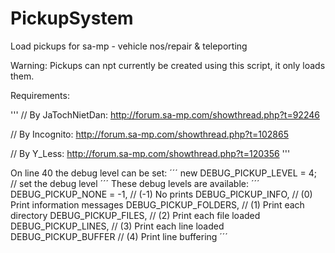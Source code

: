 # PickupSystem
Load pickups for sa-mp - vehicle nos/repair &amp; teleporting

Warning: Pickups can npt currently be created using this script, it only loads them.


Requirements:

'''
<FileManager>		// By JaTochNietDan:		http://forum.sa-mp.com/showthread.php?t=92246

<streamer>			// By Incognito:			http://forum.sa-mp.com/showthread.php?t=102865

<sscanf2>	  		// By Y_Less:				http://forum.sa-mp.com/showthread.php?t=120356
'''


On line 40 the debug level can be set:
´´´
new DEBUG_PICKUP_LEVEL = 4; // set the debug level
´´´
These debug levels are available:
´´´
	DEBUG_PICKUP_NONE = -1,		// (-1) No prints
	DEBUG_PICKUP_INFO,			  // (0) Print information messages
	DEBUG_PICKUP_FOLDERS,	  	// (1) Print each directory
	DEBUG_PICKUP_FILES,		  	// (2) Print each file loaded
	DEBUG_PICKUP_LINES,		  	// (3) Print each line loaded
	DEBUG_PICKUP_BUFFER		  	// (4) Print line buffering
´´´
